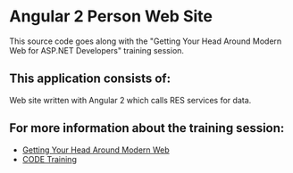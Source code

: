 # Angular 2 Person Web Site

This source code goes along with the "Getting Your Head Around Modern Web for ASP.NET Developers" training session.

## This application consists of:

Web site written with Angular 2 which calls RES services for data.

## For more information about the training session:

*   [Getting Your Head Around Modern Web](http://www.codemag.com/Training/Detail/072a18e7-9c0d-4124-914e-e577978680b8)
*   [CODE Training](http://www.codemag.com/Training)
